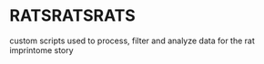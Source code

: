 # RATSRATSRATS
custom scripts used to process, filter and analyze data for the rat imprintome story
